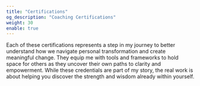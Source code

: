 ```yaml
---
title: "Certifications"
og_description: "Coaching Certifications"
weight: 30
enable: true
---
```

Each of these certifications represents a step in my journey to better understand how we navigate personal transformation and create meaningful change. They equip me with tools and frameworks to hold space for others as they uncover their own paths to clarity and empowerment. While these credentials are part of my story, the real work is about helping you discover the strength and wisdom already within yourself.
